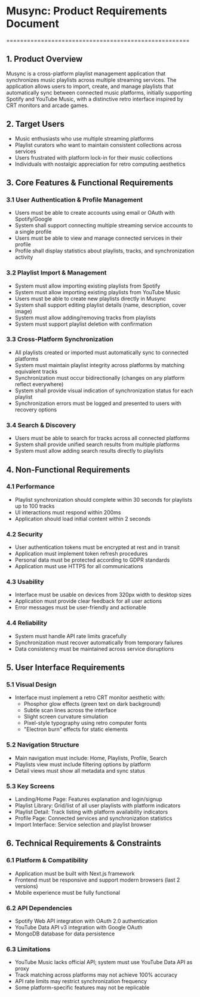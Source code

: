 # Musync: Product Requirements Document
=====================================================

## 1. Product Overview

Musync is a cross-platform playlist management application that synchronizes music playlists across multiple streaming services. The application allows users to import, create, and manage playlists that automatically sync between connected music platforms, initially supporting Spotify and YouTube Music, with a distinctive retro interface inspired by CRT monitors and arcade games.

## 2. Target Users

- Music enthusiasts who use multiple streaming platforms
- Playlist curators who want to maintain consistent collections across services
- Users frustrated with platform lock-in for their music collections
- Individuals with nostalgic appreciation for retro computing aesthetics

## 3. Core Features & Functional Requirements

### 3.1 User Authentication & Profile Management

- Users must be able to create accounts using email or OAuth with Spotify/Google
- System shall support connecting multiple streaming service accounts to a single profile
- Users must be able to view and manage connected services in their profile
- Profile shall display statistics about playlists, tracks, and synchronization activity

### 3.2 Playlist Import & Management

- System must allow importing existing playlists from Spotify
- System must allow importing existing playlists from YouTube Music
- Users must be able to create new playlists directly in Musync
- System shall support editing playlist details (name, description, cover image)
- System must allow adding/removing tracks from playlists
- System must support playlist deletion with confirmation

### 3.3 Cross-Platform Synchronization

- All playlists created or imported must automatically sync to connected platforms
- System must maintain playlist integrity across platforms by matching equivalent tracks
- Synchronization must occur bidirectionally (changes on any platform reflect everywhere)
- System shall provide visual indication of synchronization status for each playlist
- Synchronization errors must be logged and presented to users with recovery options

### 3.4 Search & Discovery

- Users must be able to search for tracks across all connected platforms
- System shall provide unified search results from multiple platforms
- System must allow adding search results directly to playlists

## 4. Non-Functional Requirements

### 4.1 Performance

- Playlist synchronization should complete within 30 seconds for playlists up to 100 tracks
- UI interactions must respond within 200ms
- Application should load initial content within 2 seconds

### 4.2 Security

- User authentication tokens must be encrypted at rest and in transit
- Application must implement token refresh procedures
- Personal data must be protected according to GDPR standards
- Application must use HTTPS for all communications

### 4.3 Usability

- Interface must be usable on devices from 320px width to desktop sizes
- Application must provide clear feedback for all user actions
- Error messages must be user-friendly and actionable

### 4.4 Reliability

- System must handle API rate limits gracefully
- Synchronization must recover automatically from temporary failures
- Data consistency must be maintained across service disruptions

## 5. User Interface Requirements

### 5.1 Visual Design

- Interface must implement a retro CRT monitor aesthetic with:
  - Phosphor glow effects (green text on dark background)
  - Subtle scan lines across the interface
  - Slight screen curvature simulation
  - Pixel-style typography using retro computer fonts
  - "Electron burn" effects for static elements

### 5.2 Navigation Structure

- Main navigation must include: Home, Playlists, Profile, Search
- Playlists view must include filtering options by platform
- Detail views must show all metadata and sync status

### 5.3 Key Screens

- Landing/Home Page: Features explanation and login/signup
- Playlist Library: Grid/list of all user playlists with platform indicators
- Playlist Detail: Track listing with platform availability indicators
- Profile Page: Connected services and synchronization statistics
- Import Interface: Service selection and playlist browser

## 6. Technical Requirements & Constraints

### 6.1 Platform & Compatibility

- Application must be built with Next.js framework
- Frontend must be responsive and support modern browsers (last 2 versions)
- Mobile experience must be fully functional

### 6.2 API Dependencies

- Spotify Web API integration with OAuth 2.0 authentication
- YouTube Data API v3 integration with Google OAuth
- MongoDB database for data persistence

### 6.3 Limitations

- YouTube Music lacks official API; system must use YouTube Data API as proxy
- Track matching across platforms may not achieve 100% accuracy
- API rate limits may restrict synchronization frequency
- Some platform-specific features may not be replicable
